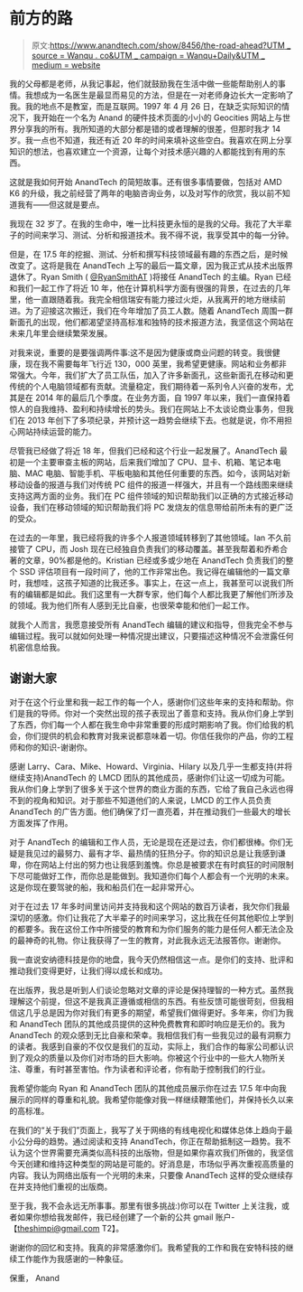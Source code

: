 # 前方的路

> 原文:[https://www.anandtech.com/show/8456/the-road-ahead?UTM _ source = Wanqu . co&UTM _ campaign = Wanqu+Daily&UTM _ medium = website](https://www.anandtech.com/show/8456/the-road-ahead?utm_source=wanqu.co&utm_campaign=Wanqu+Daily&utm_medium=website)

我的父母都是老师，从我记事起，他们就鼓励我在生活中做一些能帮助别人的事情。我想成为一名医生是最显而易见的方法，但是在一对老师身边长大一定影响了我。我的地点不是教室，而是互联网。1997 年 4 月 26 日，在缺乏实际知识的情况下，我开始在一个名为 Anand 的硬件技术页面的小小的 Geocities 网站上与世界分享我的所有。我所知道的大部分都是错的或者理解的很差，但那时我才 14 岁。我一点也不知道，我还有近 20 年的时间来填补这些空白。我喜欢在网上分享知识的想法，也喜欢建立一个资源，让每个对技术感兴趣的人都能找到有用的东西。

这就是我如何开始 AnandTech 的简短故事。还有很多事情要做，包括对 AMD K6 的升级，我之前经营了两年的电脑咨询业务，以及对写作的欣赏，我以前不知道我有——但这就是要点。

我现在 32 岁了。在我的生命中，唯一比科技更永恒的是我的父母。我花了大半辈子的时间来学习、测试、分析和报道技术。我不得不说，我享受其中的每一分钟。

但是，在 17.5 年的挖掘、测试、分析和撰写科技领域最有趣的东西之后，是时候改变了。这将是我在 AnandTech 上写的最后一篇文章，因为我正式从技术出版界退休了。Ryan Smith ( [@RyanSmithAT](https://twitter.com/RyanSmithAT) )将接任 AnandTech 的主编。Ryan 已经和我们一起工作了将近 10 年，他在计算机科学方面有很强的背景，在过去的几年里，他一直跟随着我。我完全相信瑞安有能力接过火炬，从我离开的地方继续前进。为了迎接这次搬迁，我们在今年增加了员工人数。随着 AnandTech 周围一群新面孔的出现，他们都渴望坚持高标准和独特的技术报道方法，我坚信这个网站在未来几年里会继续繁荣发展。

对我来说，重要的是要强调两件事:这不是因为健康或商业问题的转变。我很健康，现在我不需要每年飞行近 130，000 英里，我希望更健康。网站和业务都非常强大。今年，我们扩大了员工队伍，加入了许多新面孔，这些新面孔在移动和更传统的个人电脑领域都有贡献。流量稳定，我们期待着一系列令人兴奋的发布，尤其是在 2014 年的最后几个季度。在业务方面，自 1997 年以来，我们一直保持着惊人的自我维持、盈利和持续增长的势头。我们在网站上不太谈论商业事务，但我们在 2013 年创下了多项纪录，并预计这一趋势会继续下去。也就是说，你不用担心网站持续运营的能力。

尽管我已经做了将近 18 年，但我们已经和这个行业一起发展了。AnandTech 最初是一个主要审查主板的网站，后来我们增加了 CPU、显卡、机箱、笔记本电脑、MAC 电脑、智能手机、平板电脑和其他任何重要的东西。如今，该网站对新移动设备的报道与我们对传统 PC 组件的报道一样强大，并且有一个路线图来继续支持这两方面的业务。我们在 PC 组件领域的知识帮助我们以正确的方式接近移动设备，我们在移动领域的知识帮助我们将 PC 发烧友的信息带给前所未有的更广泛的受众。

在过去的一年里，我已经将我的许多个人报道领域转移到了其他领域。Ian 不久前接管了 CPU，而 Josh 现在已经独自负责我们的移动覆盖。甚至我帮着和乔希合著的文章，90%都是他的。Kristian 已经或多或少地在 AnandTech 负责我们的整个 SSD 评估项目有一段时间了，他的工作非常出色。我记得在编辑他的一篇文章时，我想哇，这孩子知道的比我还多。事实上，在这一点上，我甚至可以说我们所有的编辑都是如此。我们这里有一大群专家，他们每个人都比我更了解他们所涉及的领域。我为他们所有人感到无比自豪，也很荣幸能和他们一起工作。

就我个人而言，我愿意接受所有 AnandTech 编辑的建议和指导，但我完全不参与编辑过程。我可以就如何处理一种情况提出建议，只要描述这种情况不会泄露任何机密信息给我。

## 谢谢大家

对于在这个行业里和我一起工作的每一个人，感谢你们这些年来的支持和帮助。你们是我的导师。你对一个突然出现的孩子表现出了善意和支持。我从你们身上学到了东西，你们每一个人都在我生命中非常重要的形成时期影响了我。你们给我的机会，你们提供的机会和教育对我来说都意味着一切。你信任我你的产品，你的工程师和你的知识-谢谢你。

感谢 Larry、Cara、Mike、Howard、Virginia、Hilary 以及几乎一生都支持(并将继续支持)AnandTech 的 LMCD 团队的其他成员，感谢你们让这一切成为可能。我从你们身上学到了很多关于这个世界的商业方面的东西，它给了我自己永远也得不到的视角和知识。对于那些不知道他们的人来说，LMCD 的工作人员负责 AnandTech 的广告方面。他们确保了灯一直亮着，并在推动我们一些最大的增长方面发挥了作用。

对于 AnandTech 的编辑和工作人员，无论是现在还是过去，你们都很棒。你们无疑是我见过的最努力、最有才华、最热情的狂热分子。你的知识总是让我感到谦卑，你在网站上付出的努力也让我感到羞愧。你总是被要求在有时疯狂的时间限制下尽可能做好工作，而你总是能做到。我知道你们每个人都会有一个光明的未来。这是你现在要驾驶的船，我和船员们在一起非常开心。

对于在过去 17 年多时间里访问并支持我和这个网站的数百万读者，我欠你们我最深切的感激。你们让我花了大半辈子的时间来学习，这比我在任何其他职位上学到的都要多。我在这份工作中所接受的教育和为你们服务的能力是任何人都无法企及的最神奇的礼物。你让我获得了一生的教育，对此我永远无法报答你。谢谢你。

我一直说安纳德科技是你的地盘，我今天仍然相信这一点。是你们的支持、批评和推动我们变得更好，让我们得以成长和成功。

在出版界，我总是听到人们谈论忽略对文章的评论是保持理智的一种方式。虽然我理解这个前提，但这不是我真正遵循或相信的东西。有些反馈可能很苛刻，但我相信这几乎总是因为你对我们有更多的期望，希望我们做得更好。多年来，你们为我和 AnandTech 团队的其他成员提供的这种免费教育和即时响应是无价的。我为 AnandTech 的观众感到无比自豪和荣幸。我相信我们有一些我见过的最有洞察力的读者。我感到自豪的不仅仅是我们的互动，实际上，我们合作的每家公司都认识到了观众的质量以及你们对市场的巨大影响。你被这个行业中的一些大人物所关注、尊重，有时甚至害怕。作为读者和评论者，你有助于控制我们的行业。

我希望你能向 Ryan 和 AnandTech 团队的其他成员展示你在过去 17.5 年中向我展示的同样的尊重和礼貌。我希望你能像对我一样继续鞭策他们，并保持长久以来的高标准。

在我们的“关于我们”页面上，我写了关于网络的有线电视化和媒体总体上趋向于最小公分母的趋势。通过阅读和支持 AnandTech，你正在帮助抵制这一趋势。我不认为这个世界需要充满类似高科技的出版物，但是如果你喜欢我们所做的，我坚信今天创建和维持这种类型的网站是可能的。好消息是，市场似乎再次重视高质量的内容。我认为网络出版有一个光明的未来，只要像 AnandTech 这样的受众继续存在并支持他们重视的出版商。

至于我，我不会永远无所事事。那里有很多挑战:)你可以在 Twitter 上关注我，或者如果你想给我发邮件，我已经创建了一个新的公共 gmail 账户-【theshimpi@gmail.com T2】。

谢谢你的回忆和支持。我真的非常感激你们。我希望我的工作和我在安特科技的继续工作能作为我感谢的一种象征。

保重，
Anand